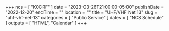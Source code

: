 +++
ncs = [ "K0CRF" ]
date = "2023-03-26T21:00:00-05:00"
publishDate = "2022-12-20"
endTime = ""
location = ""
title = "UHF/VHF Net 13"
slug = "uhf-vhf-net-13"
categories = [ "Public Service" ]
dates = [ "NCS Schedule" ]
outputs = [ "HTML", "Calendar" ]
+++

